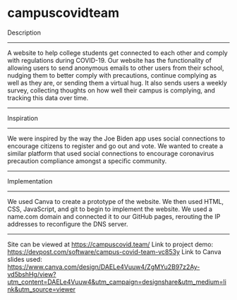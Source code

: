 # campuscovidteam

Description
____________
A website to help college students get connected to each other and comply with regulations during COVID-19. Our website has the functionality of allowing users to send anonymous emails to other users from their school, nudging them to better comply with precautions, continue complying as well as they are, or sending them a virtual hug. It also sends users a weekly survey, collecting thoughts on how well their campus is complying, and tracking this data over time.
____________


Inspiration
____________
We were inspired by the way the Joe Biden app uses social connections to encourage citizens to register and go out and vote. We wanted to create a similar platform that used social connections to encourage coronavirus precaution compliance amongst a specific community.
____________


Implementation
____________
We used Canva to create a prototype of the website. We then used HTML, CSS, JavaScript, and git to begin to implement the website. We used a name.com domain and connected it to our GitHub pages, rerouting the IP addresses to reconfigure the DNS server.
____________

Site can be viewed at https://campuscovid.team/
Link to project demo: https://devpost.com/software/campus-covid-team-vc853y
Link to Canva slides used: https://www.canva.com/design/DAELe4Vuuw4/ZgMYu2B97z2Ay-vd5bshHg/view?utm_content=DAELe4Vuuw4&utm_campaign=designshare&utm_medium=link&utm_source=viewer


